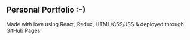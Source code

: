 ## Personal Portfolio :-)

Made with love using React, Redux, HTML/CSS/JSS & deployed through GitHub Pages